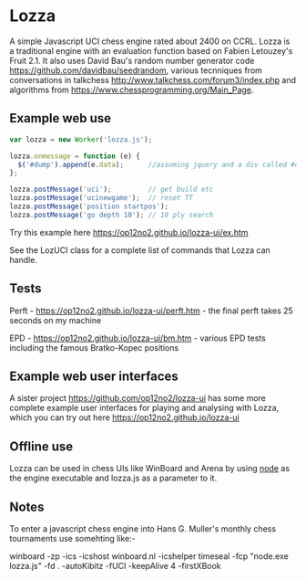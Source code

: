 # Lozza

A simple Javascript UCI chess engine rated about 2400 on CCRL.  Lozza is a traditional engine with an evaluation function based on Fabien Letouzey's Fruit 2.1. It also uses David Bau's random number generator code https://github.com/davidbau/seedrandom, various tecnniques from conversations in talkchess http://www.talkchess.com/forum3/index.php and algorithms from https://www.chessprogramming.org/Main_Page.

## Example web use

```Javascript
var lozza = new Worker('lozza.js');

lozza.onmessage = function (e) {
  $('#dump').append(e.data);      //assuming jquery and a div called #dump
};

lozza.postMessage('uci');         // get build etc
lozza.postMessage('ucinewgame');  // reset TT
lozza.postMessage('position startpos');
lozza.postMessage('go depth 10'); // 10 ply search
```

Try this example here https://op12no2.github.io/lozza-ui/ex.htm

See the LozUCI class for a complete list of commands that Lozza can handle.

## Tests

Perft - https://op12no2.github.io/lozza-ui/perft.htm - the final perft takes 25 seconds on my machine

EPD - https://op12no2.github.io/lozza-ui/bm.htm - various EPD tests including the famous Bratko-Kopec positions

## Example web user interfaces

A sister project https://github.com/op12no2/lozza-ui has some more complete example user interfaces for playing and analysing with Lozza, which you can try out here https://op12no2.github.io/lozza-ui

## Offline use

Lozza can be used in chess UIs like WinBoard and Arena by using [node](https://nodejs.org) as the engine executable and lozza.js as a parameter to it.

## Notes

To enter a javascript chess engine into Hans G. Muller's monthly chess tournaments use somehting like:-

winboard -zp -ics -icshost winboard.nl -icshelper timeseal -fcp "node.exe lozza.js" -fd . -autoKibitz -fUCI -keepAlive 4 -firstXBook
